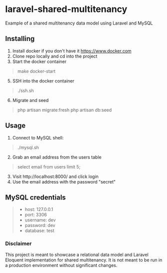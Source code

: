 # laravel-shared-multitenancy
Example of a shared multitenancy data model using Laravel and MySQL

## Installing
1. Install docker if you don't have it https://www.docker.com
2. Clone repo locally and cd into the project
3. Start the docker container
> make docker-start
5. SSH into the docker container
> ./ssh.sh
6. Migrate and seed
> php artisan migrate:fresh
> php artisan db:seed

## Usage
1. Connect to MySQL shell:
> ./mysql.sh
2. Grab an email address from the users table
> select email from users limit 5;
3. Visit http://localhost:8000/ and click login
4. Use the email address with the password "secret"

## MySQL credentials
>* host: 127.0.0.1
>* port: 3306
>* username: dev
>* password: dev
>* database: test

### Disclaimer
This project is meant to showcase a relational data model and Laravel Eloquent implementation for shared multitenancy.  It is not meant to be run in a production environment without significant changes.